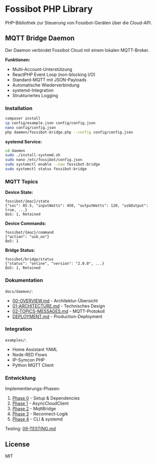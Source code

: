 # Fossibot PHP Library

PHP-Bibliothek zur Steuerung von Fossibot-Geräten über die Cloud-API.

## MQTT Bridge Daemon

Der Daemon verbindet Fossibot Cloud mit einem lokalen MQTT-Broker.

**Funktionen:**
- Multi-Account-Unterstützung
- ReactPHP Event Loop (non-blocking I/O)
- Standard-MQTT mit JSON-Payloads
- Automatische Wiederverbindung
- systemd-Integration
- Strukturiertes Logging

### Installation

```bash
composer install
cp config/example.json config/config.json
nano config/config.json
php daemon/fossibot-bridge.php --config config/config.json
```

**systemd Service:**

```bash
cd daemon
sudo ./install-systemd.sh
sudo nano /etc/fossibot/config.json
sudo systemctl enable --now fossibot-bridge
sudo systemctl status fossibot-bridge
```

### MQTT Topics

**Device State:**
```
fossibot/{mac}/state
{"soc": 85.5, "inputWatts": 450, "outputWatts": 120, "usbOutput": true, ...}
QoS: 1, Retained
```

**Device Commands:**
```
fossibot/{mac}/command
{"action": "usb_on"}
QoS: 1
```

**Bridge Status:**
```
fossibot/bridge/status
{"status": "online", "version": "2.0.0", ...}
QoS: 1, Retained
```

### Dokumentation

`docs/daemon/`:
- [00-OVERVIEW.md](docs/daemon/00-OVERVIEW.md) - Architektur-Übersicht
- [01-ARCHITECTURE.md](docs/daemon/01-ARCHITECTURE.md) - Technisches Design
- [02-TOPICS-MESSAGES.md](docs/daemon/02-TOPICS-MESSAGES.md) - MQTT-Protokoll
- [DEPLOYMENT.md](daemon/DEPLOYMENT.md) - Production-Deployment

### Integration

`examples/`:
- Home Assistant YAML
- Node-RED Flows
- IP-Symcon PHP
- Python MQTT Client

### Entwicklung

Implementierungs-Phasen:
1. [Phase 0](docs/daemon/03-PHASE-0-SETUP.md) - Setup & Dependencies
2. [Phase 1](docs/daemon/04-PHASE-1-CLIENT.md) - AsyncCloudClient
3. [Phase 2](docs/daemon/05-PHASE-2-BRIDGE.md) - MqttBridge
4. [Phase 3](docs/daemon/06-PHASE-3-RECONNECT.md) - Reconnect-Logik
5. [Phase 4](docs/daemon/07-PHASE-4-CLI.md) - CLI & systemd

Testing: [09-TESTING.md](docs/daemon/09-TESTING.md)

## License

MIT

